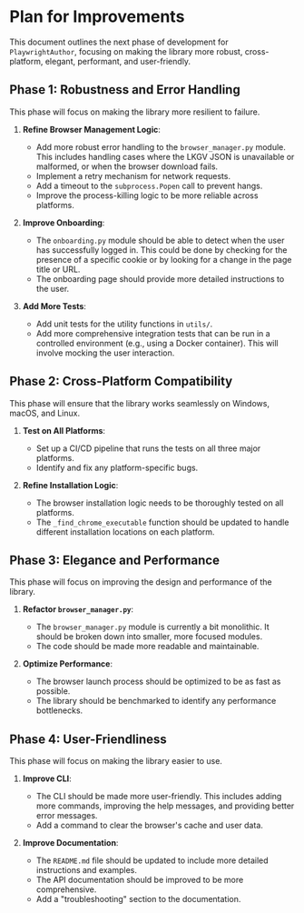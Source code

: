 # Plan for Improvements

This document outlines the next phase of development for `PlaywrightAuthor`, focusing on making the library more robust, cross-platform, elegant, performant, and user-friendly.

## Phase 1: Robustness and Error Handling

This phase will focus on making the library more resilient to failure.

1.  **Refine Browser Management Logic**:
    *   Add more robust error handling to the `browser_manager.py` module. This includes handling cases where the LKGV JSON is unavailable or malformed, or when the browser download fails.
    *   Implement a retry mechanism for network requests.
    *   Add a timeout to the `subprocess.Popen` call to prevent hangs.
    *   Improve the process-killing logic to be more reliable across platforms.

2.  **Improve Onboarding**:
    *   The `onboarding.py` module should be able to detect when the user has successfully logged in. This could be done by checking for the presence of a specific cookie or by looking for a change in the page title or URL.
    *   The onboarding page should provide more detailed instructions to the user.

3.  **Add More Tests**:
    *   Add unit tests for the utility functions in `utils/`.
    *   Add more comprehensive integration tests that can be run in a controlled environment (e.g., using a Docker container). This will involve mocking the user interaction.

## Phase 2: Cross-Platform Compatibility

This phase will ensure that the library works seamlessly on Windows, macOS, and Linux.

1.  **Test on All Platforms**:
    *   Set up a CI/CD pipeline that runs the tests on all three major platforms.
    *   Identify and fix any platform-specific bugs.

2.  **Refine Installation Logic**:
    *   The browser installation logic needs to be thoroughly tested on all platforms.
    *   The `_find_chrome_executable` function should be updated to handle different installation locations on each platform.

## Phase 3: Elegance and Performance

This phase will focus on improving the design and performance of the library.

1.  **Refactor `browser_manager.py`**:
    *   The `browser_manager.py` module is currently a bit monolithic. It should be broken down into smaller, more focused modules.
    *   The code should be made more readable and maintainable.

2.  **Optimize Performance**:
    *   The browser launch process should be optimized to be as fast as possible.
    *   The library should be benchmarked to identify any performance bottlenecks.

## Phase 4: User-Friendliness

This phase will focus on making the library easier to use.

1.  **Improve CLI**:
    *   The CLI should be made more user-friendly. This includes adding more commands, improving the help messages, and providing better error messages.
    *   Add a command to clear the browser's cache and user data.

2.  **Improve Documentation**:
    *   The `README.md` file should be updated to include more detailed instructions and examples.
    *   The API documentation should be improved to be more comprehensive.
    *   Add a "troubleshooting" section to the documentation.
